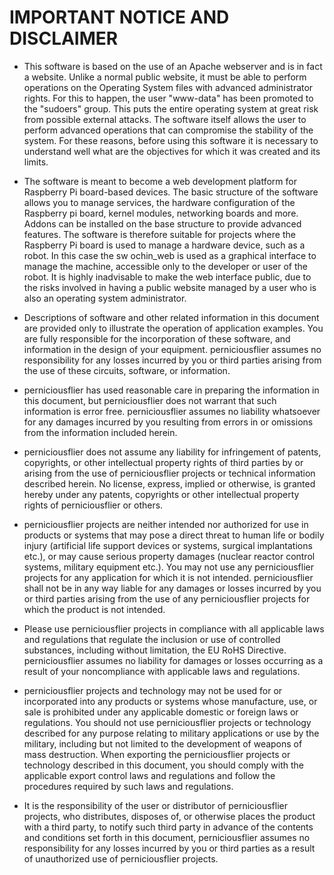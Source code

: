 # IMPORTANT NOTICE AND DISCLAIMER
-    This software is based on the use of an Apache webserver and is in fact a website. Unlike a normal public website, it must be able to perform operations on the Operating System files with advanced administrator rights. For this to happen, the user "www-data" has been promoted to the "sudoers" group. This puts the entire operating system at great risk from possible external attacks. The software itself allows the user to perform advanced operations that can compromise the stability of the system. For these reasons, before using this software it is necessary to understand well what are the objectives for which it was created and its limits.

- The software is meant to become a web development platform for Raspberry Pi board-based devices. The basic structure of the software allows you to manage services, the hardware configuration of the Raspberry pi board, kernel modules, networking boards and more. Addons can be installed on the base structure to provide advanced features. The software is therefore suitable for projects where the Raspberry Pi board is used to manage a hardware device, such as a robot. In this case the sw ochin_web is used as a graphical interface to manage the machine, accessible only to the developer or user of the robot. It is highly inadvisable to make the web interface public, due to the risks involved in having a public website managed by a user who is also an operating system administrator.

-    Descriptions of software and other related information in this document are provided only to illustrate the operation of application examples. You are fully responsible for the incorporation of these software, and information in the design of your equipment.  perniciousflier assumes no responsibility for any losses incurred by you or third parties arising from the use of these circuits, software, or information.

-   perniciousflier has used reasonable care in preparing the information in this document, but  perniciousflier does not warrant that such information is error free.  perniciousflier assumes no liability whatsoever for any damages incurred by you resulting from errors in or omissions from the information included herein.

-   perniciousflier does not assume any liability for infringement of patents, copyrights, or other intellectual property rights of third parties by or arising from the use of  perniciousflier projects or technical information described herein. No license, express, implied or otherwise, is granted hereby under any patents, copyrights or other intellectual property rights of  perniciousflier or others.

-    perniciousflier projects are neither intended nor authorized for use in products or systems that may pose a direct threat to human life or bodily injury (artificial life support devices or systems, surgical implantations etc.), or may cause serious property damages (nuclear reactor control systems, military equipment etc.). You may not use any  perniciousflier projects for any application for which it is not intended.  perniciousflier shall not be in any way liable for any damages or losses incurred by you or third parties arising from the use of any  perniciousflier projects for which the product is not intended.

-   Please use  perniciousflier projects in compliance with all applicable laws and regulations that regulate the inclusion or use of controlled substances, including without limitation, the EU RoHS Directive.  perniciousflier assumes no liability for damages or losses occurring as a result of your noncompliance with applicable laws and regulations.

-    perniciousflier projects and technology may not be used for or incorporated into any products or systems whose manufacture, use, or sale is prohibited under any applicable domestic or foreign laws or regulations. You should not use  perniciousflier projects or technology described for any purpose relating to military applications or use by the military, including but not limited to the development of weapons of mass destruction. When exporting the  perniciousflier projects or technology described in this document, you should comply with the applicable export control laws and regulations and follow the procedures required by such laws and regulations.

-   It is the responsibility of the user or distributor of perniciousflier projects, who distributes, disposes of, or otherwise places the product with a third party, to notify such third party in advance of the contents and conditions set forth in this document,  perniciousflier assumes no responsibility for any losses incurred by you or third parties as a result of unauthorized use of  perniciousflier projects.

